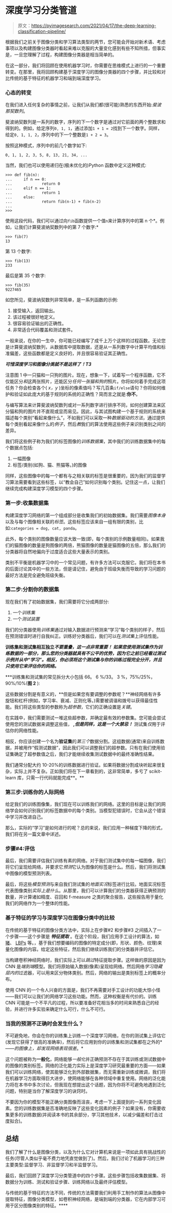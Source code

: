 # 深度学习分类管道

> 原文：<https://pyimagesearch.com/2021/04/17/the-deep-learning-classification-pipeline/>

根据我们之前关于图像分类和学习算法类型的两节，您可能会开始对新术语、考虑事项以及构建图像分类器时看起来难以克服的大量变化感到有些不知所措，但事实是，一旦您理解了过程，构建图像分类器是相当简单的。

在这一部分，我们将回顾在使用机器学习时，你需要在思维模式上进行的一个重要转变。在那里，我将回顾构建基于深度学习的图像分类器的四个步骤，并比较和对比传统的基于特征的机器学习和端到端深度学习。

### **心态的转变**

在我们进入任何复杂的事情之前，让我们从我们都(很可能)熟悉的东西开始:*斐波那契数列*。

斐波纳契数列是一系列的数字，序列的下一个数字是通过对它前面的两个整数求和得到的。例如，给定序列`0, 1, 1`，通过添加`1 + 1 = 2`找到下一个数字。同样，给定`0, 1, 1, 2`，序列中的下一个整数是`1 + 2 = 3`。

按照这种模式，序列中的前几个数字如下:

`0, 1, 1, 2, 3, 5, 8, 13, 21, 34, ...`

当然，我们也可以使用递归在(极未优化的)Python 函数中定义这种模式:

```
>>> def fib(n):
...     if n == 0:
...             return 0
...     elif n == 1:
...             return 1
...     else:
...             return fib(n-1) + fib(n-2)
...
>>>
```

使用这段代码，我们可以通过向`fib`函数提供一个值`n`来计算序列中的第 n 个*。例如，让我们计算斐波纳契数列中的第 7 个数字:*

```
>>> fib(7)
13
```

第 13 个数字:

```
>>> fib(13)
233
```

最后是第 35 个数字:

```
>>> fib(35)
9227465
```

如您所见，斐波纳契数列非常简单，是一系列函数的示例:

1.  接受输入，返回输出。
2.  该过程被很好地定义。
3.  很容易验证输出的正确性。
4.  非常适合代码覆盖和测试套件。

一般来说，在你的一生中，你可能已经编写了成千上万个这样的过程函数。无论您是计算斐波纳契数列，从数据库中提取数据，还是从一系列数字中计算平均值和标准偏差，这些函数都是定义良好的，并且很容易验证其正确性。

***可惜深度学习和图像分类就不是这样了！*T3****

注意图 1 中一只猫和一只狗的图片。现在，想象一下，试着写一个程序函数，它不仅能区分*和*这两张照片，还能区分*任何一张猫和狗的*照片。你将如何着手完成这项任务？你会检查各个( *x，y* )坐标的像素值吗？写几百条`if/else`语句？你将如何维护和验证如此庞大的基于规则的系统的正确性？简而言之就是:**你不**。

与编写算法来计算斐波纳契数列或对一系列数字进行排序不同，如何创建算法来区分猫和狗的图片并不直观或显而易见。因此，与其试图构建一个基于规则的系统来描述每个类别“看起来像什么”，不如我们可以采取一种*数据驱动的方法*，通过提供每个类别看起来像什么的*例子*，然后*教*我们的算法使用这些例子来识别类别之间的差异。

我们将这些例子称为我们的标签图像的*训练数据集*，其中我们的训练数据集中的每个数据点包括:

1.  一幅图像
2.  标签/类别(如狗、猫、熊猫等。)的图像

同样，这些图像中的每一个都有与之相关联的标签是很重要的，因为我们的监督学习算法需要看到这些标签，以“教会自己”如何识别每个类别。记住这一点，让我们继续完成构建深度学习模型的四个步骤。

### **第一步:收集数据集**

构建深度学习网络的第一个组成部分是收集我们的初始数据集。我们需要*图像本身*以及与每个图像相关联的*标签*。这些标签应该来自一组有限的类别，比如:`categories = dog, cat, panda`。

此外，每个类别的图像数量应该大致一致(即，每个类别的示例数量相同)。如果我们的猫图像的数量是狗图像的两倍，熊猫图像的数量是猫图像的五倍，那么我们的分类器将自然地偏向于过度适合这些大量表示的类别。

类别不平衡是机器学习中的一个常见问题，有许多方法可以克服它。我们将在本书的后面讨论其中的一些方法，但是请记住，避免由于班级失衡而导致的学习问题的最好方法是完全避免班级失衡。

### **第二步:分割你的数据集**

现在我们有了初始数据集，我们需要将它分成两部分:

1.  一个*训练集*
2.  一个*测试装置*

我们的分类器使用*训练集*通过对输入数据进行预测来“学习”每个类别的样子，然后在预测错误时进行自我纠正。训练好分类器后，我们可以在*测试集*上评估性能。

**训练集和测试集相互独立********不要重叠，这一点非常重要！*** 如果您使用测试集作为训练数据的一部分，那么您的分类器就具有不公平的优势，因为它之前已经看过测试示例并从中“学习”。相反，你必须将这个测试集与你的训练过程完全分开，并且只使用它来评估你的网络。***

 ***训练集和测试集的常见拆分大小包括 66。 6 %/33。 3 %，75%/25%，90%/10%(**图 2** ):

这些数据分割是有意义的，**但是如果您有要调整的参数呢？**神经网络有许多旋钮和杠杆(例如，学习率、衰减、正则化等。)需要被调谐和拨号以获得最佳性能。我们将这些类型的参数称为*超参数*，它们的正确设置是*关键*。

在实践中，我们需要测试一堆这些超参数，并确定最有效的参数集。您可能会尝试使用您的测试数据来调整这些值， ***,但是同样，这是一个大禁忌！*** 测试集*仅*用于评估你的网络性能。

相反，你应该创建一个名为**验证集**的*第三个*数据分割。这组数据(通常)来自训练数据，并被用作“假测试数据”，因此我们可以调整我们的超参数。只有在我们使用验证集确定了超参数值之后，我们才能继续收集测试数据中的最终准确性结果。

我们通常分配大约 10-20%的训练数据进行验证。如果将数据分割成块听起来很复杂，实际上并不复杂。正如我们将在下一章看到的，这非常简单，多亏了 scikit-learn 库，只需一行代码就能完成**。**

### **第三步:训练你的人际网络**

给定我们的训练图像集，我们现在可以训练我们的网络。这里的目标是让我们的网络学会如何识别我们的标签数据中的每个类别。当模型犯错误时，它会从这个错误中学习并改进自己。

那么，实际的“学习”是如何进行的呢？总的来说，我们应用一种梯度下降的形式，我们将在另一篇文章中详述。

### **步骤#4:评估**

最后，我们需要评估我们训练有素的网络。对于我们测试集中的每一幅图像，我们将它们呈现给网络，并要求它*预测*它认为图像的标签是什么。然后，我们将测试集中图像的模型预测列表。

最后，将这些*模型预测*与来自我们测试集的*地面实况*标签进行比较。地面实况标签代表图像类别*实际上是什么*。从那里，我们可以计算我们的分类器获得正确预测的数量，并计算诸如精度、召回和 f-measure 之类的聚合报告，这些报告用于量化我们的网络作为一个整体的性能。

### 基于特征的学习与深度学习在图像分类中的比较

在传统的基于特征的图像分类方法中，实际上在步骤#2 和步骤#3 之间插入了一个步骤——这个步骤是 ***特征提取*** 。在这个阶段，我们应用手工设计的算法，如[猪](http://dx.doi.org/10.1109/CVPR.2005.177)、 [LBPs](https://doi.org/10.1109/TPAMI.2002.1017623) 等。，基于我们想要编码的图像的特定成分(即，形状、颜色、纹理)来量化图像的内容。给定这些特征，然后我们继续训练我们的分类器并评估它。

当构建卷积神经网络时，我们实际上可以*跳过*特征提取步骤。这样做的原因是因为 CNN 是*端到端*模型。我们将原始输入数据(像素)呈现给网络。然后网络*学习隐藏层内的*过滤器，可以用来区分物体类别。然后，网络的输出是类别标签上的概率分布。

使用 CNN 的一个令人兴奋的方面是，我们不再需要对手工设计的功能大惊小怪——我们可以让我们的网络学习这些功能。然而，这种权衡是有代价的。训练 CNN 可能是一个不平凡的过程，所以要准备好花相当多的时间来熟悉自己的经验，并进行许多实验来确定什么可行，什么不可行。

### **当我的预测不正确时会发生什么？**

不可避免地，你会在你的训练集上训练一个深度学习网络，在你的测试集上评估它(发现它获得了很高的准确率)，然后将它应用到你的训练集和测试集都在之外的*——*的图像上，却发现网络表现很差*。*

这个问题被称为**一般化**，网络能够*一般化*并正确预测不存在于其训练或测试数据中的图像的类别标签。网络的泛化能力实际上是深度学习研究最重要的方面——如果我们可以训练网络，使其能够泛化到外部数据集，而无需重新训练或微调，我们将在机器学习方面取得巨大进步，使网络能够在各种领域中重复使用。网络的泛化能力将在本书中多次讨论，但我现在想提出这个话题，因为你将不可避免地遇到泛化问题，特别是当你了解深度学习的诀窍时。

不要因为你的模型不能正确分类图像而沮丧，考虑一下上面提到的一系列变化因素。您的训练数据集是否准确地反映了这些变化因素的例子？如果没有，你需要收集更多的训练数据(并阅读本书的其余部分，学习其他技术，以减少偏差和打击过度拟合)。

## **总结**

我们了解了什么是图像分类，以及为什么它对计算机来说是一项如此具有挑战性的任务(尽管人类似乎毫不费力地凭直觉做到了)。然后，我们讨论了机器学习的三种主要类型:监督学习、非监督学习和半监督学习。

最后，我们回顾了深度学习分类管道中的四个步骤。这些步骤包括收集数据集、将数据分为训练、测试和验证步骤、训练网络以及最终评估模型。

与传统的基于特征的方法不同，传统的方法需要我们利用手工制作的算法从图像中提取特征，图像分类模型，如卷积神经网络，是端到端的分类器，它在内部学习可用于区分图像类别的特征。****